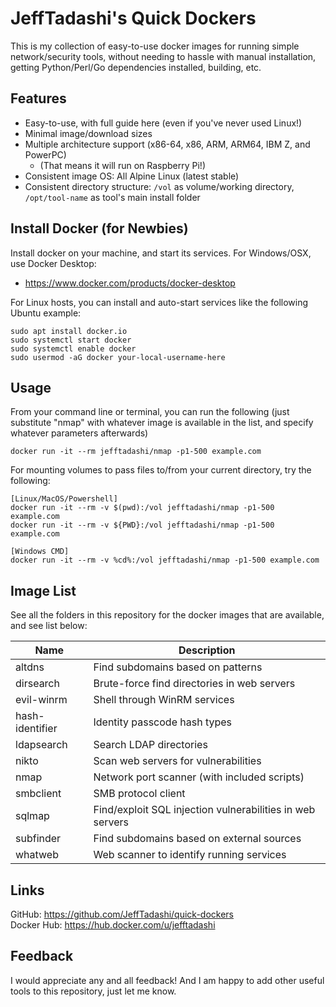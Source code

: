 # JeffTadashi's Quick Dockers

This is my collection of easy-to-use docker images for running simple network/security tools, without needing to hassle with manual installation, getting Python/Perl/Go dependencies installed, building, etc.

## Features 
- Easy-to-use, with full guide here (even if you've never used Linux!)
- Minimal image/download sizes
- Multiple architecture support (x86-64, x86, ARM, ARM64, IBM Z, and PowerPC)
    - (That means it will run on Raspberry Pi!)
- Consistent image OS: All Alpine Linux (latest stable)
- Consistent directory structure: `/vol` as volume/working directory, `/opt/tool-name` as tool's main install folder

## Install Docker (for Newbies)
Install docker on your machine, and start its services. For Windows/OSX, use Docker Desktop:
- https://www.docker.com/products/docker-desktop  

For Linux hosts, you can install and auto-start services like the following Ubuntu example:
```
sudo apt install docker.io
sudo systemctl start docker
sudo systemctl enable docker
sudo usermod -aG docker your-local-username-here
```

## Usage
From your command line or terminal, you can run the following (just substitute "nmap" with whatever image is available in the list, and specify whatever parameters afterwards)
```
docker run -it --rm jefftadashi/nmap -p1-500 example.com
```
For mounting volumes to pass files to/from your current directory, try the following:
```
[Linux/MacOS/Powershell]
docker run -it --rm -v $(pwd):/vol jefftadashi/nmap -p1-500 example.com
docker run -it --rm -v ${PWD}:/vol jefftadashi/nmap -p1-500 example.com

[Windows CMD]
docker run -it --rm -v %cd%:/vol jefftadashi/nmap -p1-500 example.com
```

## Image List

See all the folders in this repository for the docker images that are available, and see list below:

Name | Description
--- | ---
altdns | Find subdomains based on patterns
dirsearch | Brute-force find directories in web servers
evil-winrm | Shell through WinRM services 
hash-identifier | Identity passcode hash types
ldapsearch | Search LDAP directories
nikto | Scan web servers for vulnerabilities
nmap | Network port scanner (with included scripts)
smbclient | SMB protocol client
sqlmap | Find/exploit SQL injection vulnerabilities in web servers
subfinder | Find subdomains based on external sources
whatweb | Web scanner to identify running services

## Links

GitHub: https://github.com/JeffTadashi/quick-dockers  
Docker Hub: https://hub.docker.com/u/jefftadashi

## Feedback

I would appreciate any and all feedback! And I am happy to add other useful tools to this repository, just let me know.